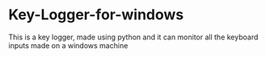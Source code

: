 # Key-Logger-for-windows
This is a key logger, made using python and it can monitor all the keyboard inputs made on a windows machine
